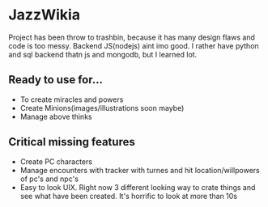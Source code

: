 # JazzWikia
Project has been throw to trashbin, because it has many design flaws and code is too messy. Backend JS(nodejs) aint imo good. I rather have python and sql backend thatn js and mongodb, but I learned lot.

## Ready to use for...
* To create miracles and powers
* Create Minions(images/illustrations soon maybe)
* Manage above thinks

## Critical missing features
* Create PC characters
* Manage encounters with tracker with turnes and hit location/willpowers of pc's and npc's
* Easy to look UIX. Right now 3 different looking way to crate things and see what have been created. It's horrific to look at more than 10s
